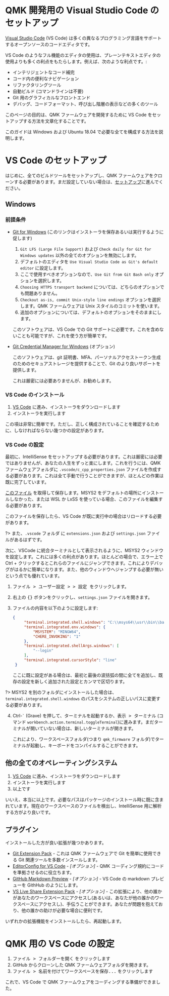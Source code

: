 # QMK 開発用の Visual Studio Code のセットアップ

<!---
  original document: 0.13.17:docs/other_vscode.md
  git diff 0.13.17 HEAD -- docs/other_vscode.md | cat
-->

[Visual Studio Code](https://code.visualstudio.com/) (VS Code) は多くの異なるプログラミング言語をサポートするオープンソースのコードエディタです。

VS Code のようなフル機能のエディタの使用は、プレーンテキストエディタの使用よりも多くの利点をもたらします。例えば、次のような利点です。:
* インテリジェントなコード補完
* コード内の便利なナビゲーション
* リファクタリングツール
* 自動ビルド (コマンドラインは不要)
* Git 用のグラフィカルなフロントエンド
* デバッグ、コードフォーマット、呼び出し階層の表示などの多くのツール

このページの目的は、QMK ファームウェアを開発するために VS Code をセットアップする方法を文章化することです。

このガイドは Windows および Ubuntu 18.04 で必要な全てを構成する方法を説明します。

# VS Code のセットアップ
はじめに、全てのビルドツールをセットアップし、QMK ファームウェアをクローンする必要があります。まだ設定していない場合は、[セットアップ](ja/newbs_getting_started)に進んでください。

## Windows

### 前提条件

* [Git for Windows](https://git-scm.com/download/win) (このリンクはインストーラを保存あるいは実行するように促します)

   1. `Git LFS (Large File Support)` および `Check daily for Git for Windows updates` 以外の全てのオプションを無効にします。
   2. デフォルトのエディタを `Use Visual Studio Code as Git's default editor` に設定します。
   3. ここで使用すべきオプションなので、`Use Git from Git Bash only` オプションを選択します。
   4. `Choosing HTTPS transport backend` については、どちらのオプションでも問題ありません。
   5. `Checkout as-is, commit Unix-style line endings` オプションを選択します。QMK ファームウェアは Unix スタイルのコミットを使います。
   6. 追加のオプションについては、デフォルトのオプションをそのままにします。

  このソフトウェアは、VS Code での Git サポートに必要です。これを含めないことも可能ですが、これを使う方が簡単です。

* [Git Credential Manager for Windows](https://github.com/Microsoft/Git-Credential-Manager-for-Windows/releases) (オプション)

   このソフトウェアは、git 証明書、MFA、パーソナルアクセストークン生成のためのセキュアストレージを提供することで、Git のより良いサポートを提供します。

   これは厳密には必要ありませんが、お勧めします。


### VS Code のインストール

1. [VS Code](https://code.visualstudio.com/) に進み、インストーラをダウンロードします
2. インストーラを実行します

この項は非常に簡単です。ただし、正しく構成されていることを確認するために、しなければならない幾つかの設定があります。

### VS Code の設定

最初に、IntelliSense をセットアップする必要があります。これは厳密には必要ではありませんが、あなたの人生をずっと楽にします。これを行うには、QMK ファームウェアフォルダに `.vscode/c_cpp_properties.json` ファイルを作成する必要があります。これは全て手動で行うことができますが、ほとんどの作業は既に完了しています。

[このファイル](https://gist.github.com/drashna/48e2c49ce877be592a1650f91f8473e8) を取得して保存します。MSYS2 をデフォルトの場所にインストールしなかった、または WSL か LxSS を使っている場合、このファイルを編集する必要があります。

このファイルを保存したら、VS Code が既に実行中の場合はリロードする必要があります。

?> また、`.vscode` フォルダ に `extensions.json` および `settings.json` ファイルがあるはずです。


次に、VSCode に統合ターミナルとして表示されるように、MSYS2 ウィンドウを設定します。これには多くの利点があります。ほとんどの場合で、エラー上で Ctrl + クリックするとこれらのファイルにジャンプできます。これによりデバッグがはるかに簡単になります。また、他のウィンドウへジャンプする必要が無いという点でも優れています。

1. <kbd><kbd>ファイル</kbd> > <kbd>ユーザー設定 ></kbd> > <kbd>設定</kbd> </kbd> をクリックします。
2. 右上の <kbd>{}</kbd> ボタンをクリックし、`settings.json` ファイルを開きます。
3. ファイルの内容を以下のように設定します:

   ```json
   {
        "terminal.integrated.shell.windows": "C:\\msys64\\usr\\bin\\bash.exe",
        "terminal.integrated.env.windows": {
            "MSYSTEM": "MINGW64",
            "CHERE_INVOKING": "1"
        },
        "terminal.integrated.shellArgs.windows": [
            "--login"
        ],
        "terminal.integrated.cursorStyle": "line"
    }
    ```

   ここに既に設定がある場合は、最初と最後の波括弧の間に全てを追加し、既存の設定を新しく追加された設定とカンマで区切ります。

?> MSYS2 を別のフォルダにインストールした場合は、`terminal.integrated.shell.windows` のパスをシステムの正しいパスに変更する必要があります。

4. Ctrl-<code>&#96;</code> (Grave) を押して、ターミナルを起動するか、<kbd><kbd>表示</kbd> > <kbd>ターミナル</kbd></kbd> (コマンド `workbench.action.terminal.toggleTerminal`)に進みます。まだターミナルが開いていない場合は、新しいターミナルが開きます。

   これにより、ワークスペースフォルダ(つまり `qmk_firmware` フォルダ)でターミナルが起動し、キーボードをコンパイルすることができます。


## 他の全てのオペレーティングシステム

1. [VS Code](https://code.visualstudio.com/) に進み、インストーラをダウンロードします
2. インストーラを実行します
3. 以上です

いいえ、本当に以上です。必要なパスはパッケージのインストール時に既に含まれています。現在のワークスペースのファイルを検出し、IntelliSense 用に解析する方がより良いです。

## プラグイン

インストールした方が良い拡張が幾つかあります。

* [Git Extension Pack](https://marketplace.visualstudio.com/items?itemName=donjayamanne.git-extension-pack) -
これは QMK ファームウェアで Git を簡単に使用できる Git 関連ツールを多数インスールします。
* [EditorConfig for VS Code](https://marketplace.visualstudio.com/items?itemName=EditorConfig.EditorConfig) - _[オプション]_ -  QMK コーディング規約にコードを準拠させるのに役立ちます。
* [GitHub Markdown Preview](https://marketplace.visualstudio.com/items?itemName=bierner.github-markdown-preview) - _[オプション]_ - VS Code の markdown プレビューを GithHub のようにします。
* [VS Live Share Extension Pack](https://marketplace.visualstudio.com/items?itemName=MS-vsliveshare.vsliveshare-pack) - _[オプション]_ - この拡張により、他の誰かがあなたのワークスペースにアクセスし(あるいは、あなたが他の誰かのワークスペースにアクセスし)、手伝うことができます。あなたが問題を抱えており、他の誰かの助けが必要な場合に便利です。

いずれかの拡張機能をインストールしたら、再起動します。

# QMK 用の VS Code の設定
1. <kbd><kbd>ファイル</kbd> > <kbd>フォルダーを開く</kbd></kbd> をクリックします
2. GitHub からクローンした QMK ファームウェアフォルダを開きます。
3. <kbd><kbd>ファイル</kbd> > <kbd>名前を付けてワークスペースを保存...</kbd></kbd> をクリックします

これで、VS Code で QMK ファームウェアをコーディングする準備ができました。
